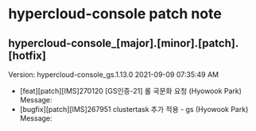# hypercloud-console patch note
## hypercloud-console_[major].[minor].[patch].[hotfix]
Version: hypercloud-console_gs.1.13.0
2021-09-09  07:35:49 AM
- [feat][patch][IMS]270120 [GS인증-21] 롤 국문화 요청 (Hyowook Park) 
    Message: 
- [bugfix][patch][IMS]267951 clustertask 추가 적용 - gs (Hyowook Park) 
    Message: 